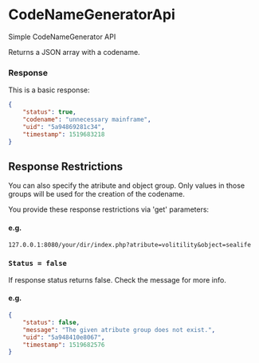 # CodeNameGeneratorApi
Simple CodeNameGenerator API

Returns a JSON array with a codename.

### Response
This is a basic response:

```JSON
{
    "status": true,
    "codename": "unnecessary mainframe",
    "uid": "5a94869281c34",
    "timestamp": 1519683218
}
```

## Response Restrictions
You can also specify the atribute and object group.
Only values in those groups will be used for the creation of the codename. 

You provide these response restrictions via 'get' parameters:

#### e.g.
```
127.0.0.1:8080/your/dir/index.php?atribute=volitility&object=sealife
```

### ```Status = false```
If response status returns false. Check the message for more info.

#### e.g.
```JSON
{
    "status": false,
    "message": "The given atribute group does not exist.",
    "uid": "5a948410e8067",
    "timestamp": 1519682576
}
```

